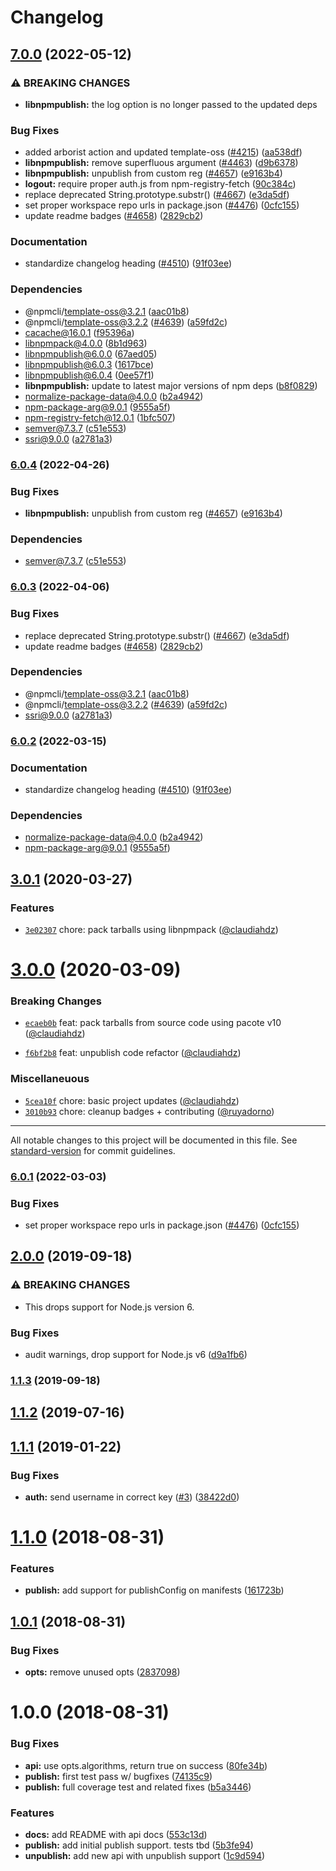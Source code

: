 # Changelog

## [7.0.0](https://github.com/samkenxstream/turnkey-triumph-326606_cli/compare/libnpmpublish-v6.0.4...libnpmpublish-v7.0.0) (2022-05-12)


### ⚠ BREAKING CHANGES

* **libnpmpublish:** the log option is no longer passed to the updated deps

### Bug Fixes

* added arborist action and updated template-oss ([#4215](https://github.com/samkenxstream/turnkey-triumph-326606_cli/issues/4215)) ([aa538df](https://github.com/samkenxstream/turnkey-triumph-326606_cli/commit/aa538df4c19f46d2e24e2635d1214176c662fcea))
* **libnpmpublish:** remove superfluous argument ([#4463](https://github.com/samkenxstream/turnkey-triumph-326606_cli/issues/4463)) ([d9b6378](https://github.com/samkenxstream/turnkey-triumph-326606_cli/commit/d9b63784dbef50c5b3a7bd62ba5df1aaa45133fc))
* **libnpmpublish:** unpublish from custom reg ([#4657](https://github.com/samkenxstream/turnkey-triumph-326606_cli/issues/4657)) ([e9163b4](https://github.com/samkenxstream/turnkey-triumph-326606_cli/commit/e9163b48d8e46a80d2a4cc98c492b94dfa152cb8))
* **logout:** require proper auth.js from npm-registry-fetch ([90c384c](https://github.com/samkenxstream/turnkey-triumph-326606_cli/commit/90c384ccccac32c80c481a04c438cbcbea82539c))
* replace deprecated String.prototype.substr() ([#4667](https://github.com/samkenxstream/turnkey-triumph-326606_cli/issues/4667)) ([e3da5df](https://github.com/samkenxstream/turnkey-triumph-326606_cli/commit/e3da5df4152fbe547f7871547165328e1bf06262))
* set proper workspace repo urls in package.json ([#4476](https://github.com/samkenxstream/turnkey-triumph-326606_cli/issues/4476)) ([0cfc155](https://github.com/samkenxstream/turnkey-triumph-326606_cli/commit/0cfc155db5f11ce23419e440111d99a63bf39754))
* update readme badges ([#4658](https://github.com/samkenxstream/turnkey-triumph-326606_cli/issues/4658)) ([2829cb2](https://github.com/samkenxstream/turnkey-triumph-326606_cli/commit/2829cb28a432b5ff7beeeb3bf3e7e2e174c1121d))


### Documentation

* standardize changelog heading ([#4510](https://github.com/samkenxstream/turnkey-triumph-326606_cli/issues/4510)) ([91f03ee](https://github.com/samkenxstream/turnkey-triumph-326606_cli/commit/91f03ee618bc635f9cfbded735fe98bbfa9d643f))


### Dependencies

* @npmcli/template-oss@3.2.1 ([aac01b8](https://github.com/samkenxstream/turnkey-triumph-326606_cli/commit/aac01b89caf6336a2eb34d696296303cdadd5c08))
* @npmcli/template-oss@3.2.2 ([#4639](https://github.com/samkenxstream/turnkey-triumph-326606_cli/issues/4639)) ([a59fd2c](https://github.com/samkenxstream/turnkey-triumph-326606_cli/commit/a59fd2cb863245fce56f96c90ac854e62c5c4d6f))
* cacache@16.0.1 ([f95396a](https://github.com/samkenxstream/turnkey-triumph-326606_cli/commit/f95396a033b75e2a3e9aa83f0b06c527641027a4))
* libnpmpack@4.0.0 ([8b1d963](https://github.com/samkenxstream/turnkey-triumph-326606_cli/commit/8b1d9636ad2374254263d154f2b4ca8ea6416f4c))
* libnpmpublish@6.0.0 ([67aed05](https://github.com/samkenxstream/turnkey-triumph-326606_cli/commit/67aed05429163fc120e05e6fb15f8f3cd9c6ef22))
* libnpmpublish@6.0.3 ([1617bce](https://github.com/samkenxstream/turnkey-triumph-326606_cli/commit/1617bce61663a743435d162b003d3b99376d426f))
* libnpmpublish@6.0.4 ([0ee57f1](https://github.com/samkenxstream/turnkey-triumph-326606_cli/commit/0ee57f1492893da84686f4340feeb0469fb751f8))
* **libnpmpublish:** update to latest major versions of npm deps ([b8f0829](https://github.com/samkenxstream/turnkey-triumph-326606_cli/commit/b8f082950667d7f6aee46f13a958c465dd9d68f6))
* normalize-package-data@4.0.0 ([b2a4942](https://github.com/samkenxstream/turnkey-triumph-326606_cli/commit/b2a494283f45a25d1b87bc40bf2d68812871e89c))
* npm-package-arg@9.0.1 ([9555a5f](https://github.com/samkenxstream/turnkey-triumph-326606_cli/commit/9555a5f1d135aa1b8f7374273403efe41e99ee26))
* npm-registry-fetch@12.0.1 ([1bfc507](https://github.com/samkenxstream/turnkey-triumph-326606_cli/commit/1bfc507f2a5afa02f04d4dea2fc6d151d4fef3ac))
* semver@7.3.7 ([c51e553](https://github.com/samkenxstream/turnkey-triumph-326606_cli/commit/c51e553a32315e4f1b703ca9030eb7ade91d1a85))
* ssri@9.0.0 ([a2781a3](https://github.com/samkenxstream/turnkey-triumph-326606_cli/commit/a2781a367d62328d7f870de878f1b63d66593f4f))

### [6.0.4](https://github.com/npm/cli/compare/libnpmpublish-v6.0.3...libnpmpublish-v6.0.4) (2022-04-26)


### Bug Fixes

* **libnpmpublish:** unpublish from custom reg ([#4657](https://github.com/npm/cli/issues/4657)) ([e9163b4](https://github.com/npm/cli/commit/e9163b48d8e46a80d2a4cc98c492b94dfa152cb8))


### Dependencies

* semver@7.3.7 ([c51e553](https://github.com/npm/cli/commit/c51e553a32315e4f1b703ca9030eb7ade91d1a85))

### [6.0.3](https://github.com/npm/cli/compare/libnpmpublish-v6.0.2...libnpmpublish-v6.0.3) (2022-04-06)


### Bug Fixes

* replace deprecated String.prototype.substr() ([#4667](https://github.com/npm/cli/issues/4667)) ([e3da5df](https://github.com/npm/cli/commit/e3da5df4152fbe547f7871547165328e1bf06262))
* update readme badges ([#4658](https://github.com/npm/cli/issues/4658)) ([2829cb2](https://github.com/npm/cli/commit/2829cb28a432b5ff7beeeb3bf3e7e2e174c1121d))


### Dependencies

* @npmcli/template-oss@3.2.1 ([aac01b8](https://github.com/npm/cli/commit/aac01b89caf6336a2eb34d696296303cdadd5c08))
* @npmcli/template-oss@3.2.2 ([#4639](https://github.com/npm/cli/issues/4639)) ([a59fd2c](https://github.com/npm/cli/commit/a59fd2cb863245fce56f96c90ac854e62c5c4d6f))
* ssri@9.0.0 ([a2781a3](https://github.com/npm/cli/commit/a2781a367d62328d7f870de878f1b63d66593f4f))

### [6.0.2](https://www.github.com/npm/cli/compare/libnpmpublish-v6.0.1...libnpmpublish-v6.0.2) (2022-03-15)


### Documentation

* standardize changelog heading ([#4510](https://www.github.com/npm/cli/issues/4510)) ([91f03ee](https://www.github.com/npm/cli/commit/91f03ee618bc635f9cfbded735fe98bbfa9d643f))


### Dependencies

* normalize-package-data@4.0.0 ([b2a4942](https://www.github.com/npm/cli/commit/b2a494283f45a25d1b87bc40bf2d68812871e89c))
* npm-package-arg@9.0.1 ([9555a5f](https://www.github.com/npm/cli/commit/9555a5f1d135aa1b8f7374273403efe41e99ee26))

## [3.0.1](https://github.com/npm/libnpmpublish/compare/v3.0.0...v3.0.1) (2020-03-27)

### Features

* [`3e02307`](https://github.com/npm/libnpmpublish/commit/3e02307) chore: pack tarballs using libnpmpack ([@claudiahdz](https://github.com/claudiahdz))

<a name="3.0.0"></a>
# [3.0.0](https://github.com/npm/libnpmpublish/compare/v2.0.0...v3.0.0) (2020-03-09)

### Breaking Changes

* [`ecaeb0b`](https://github.com/npm/libnpmpublish/commit/ecaeb0b) feat: pack tarballs from source code using pacote v10 ([@claudiahdz](https://github.com/claudiahdz))

* [`f6bf2b8`](https://github.com/npm/libnpmpublish/commit/f6bf2b8) feat: unpublish code refactor ([@claudiahdz](https://github.com/claudiahdz))

### Miscellaneuous

* [`5cea10f`](https://github.com/npm/libnpmpublish/commit/5cea10f) chore: basic project updates ([@claudiahdz](https://github.com/claudiahdz))
* [`3010b93`](https://github.com/npm/libnpmpublish/commit/3010b93) chore: cleanup badges + contributing ([@ruyadorno](https://github.com/ruyadorno))

---

All notable changes to this project will be documented in this file. See [standard-version](https://github.com/conventional-changelog/standard-version) for commit guidelines.

### [6.0.1](https://www.github.com/npm/cli/compare/libnpmpublish-vlibnpmpublish@6.0.0...libnpmpublish-v6.0.1) (2022-03-03)


### Bug Fixes

* set proper workspace repo urls in package.json ([#4476](https://www.github.com/npm/cli/issues/4476)) ([0cfc155](https://www.github.com/npm/cli/commit/0cfc155db5f11ce23419e440111d99a63bf39754))

## [2.0.0](https://github.com/npm/libnpmpublish/compare/v1.1.3...v2.0.0) (2019-09-18)


### ⚠ BREAKING CHANGES

* This drops support for Node.js version 6.

### Bug Fixes

* audit warnings, drop support for Node.js v6 ([d9a1fb6](https://github.com/npm/libnpmpublish/commit/d9a1fb6))

### [1.1.3](https://github.com/npm/libnpmpublish/compare/v1.1.2...v1.1.3) (2019-09-18)

<a name="1.1.2"></a>
## [1.1.2](https://github.com/npm/libnpmpublish/compare/v1.1.1...v1.1.2) (2019-07-16)



<a name="1.1.1"></a>
## [1.1.1](https://github.com/npm/libnpmpublish/compare/v1.1.0...v1.1.1) (2019-01-22)


### Bug Fixes

* **auth:** send username in correct key ([#3](https://github.com/npm/libnpmpublish/issues/3)) ([38422d0](https://github.com/npm/libnpmpublish/commit/38422d0))



<a name="1.1.0"></a>
# [1.1.0](https://github.com/npm/libnpmpublish/compare/v1.0.1...v1.1.0) (2018-08-31)


### Features

* **publish:** add support for publishConfig on manifests ([161723b](https://github.com/npm/libnpmpublish/commit/161723b))



<a name="1.0.1"></a>
## [1.0.1](https://github.com/npm/libnpmpublish/compare/v1.0.0...v1.0.1) (2018-08-31)


### Bug Fixes

* **opts:** remove unused opts ([2837098](https://github.com/npm/libnpmpublish/commit/2837098))



<a name="1.0.0"></a>
# 1.0.0 (2018-08-31)


### Bug Fixes

* **api:** use opts.algorithms, return true on success ([80fe34b](https://github.com/npm/libnpmpublish/commit/80fe34b))
* **publish:** first test pass w/ bugfixes ([74135c9](https://github.com/npm/libnpmpublish/commit/74135c9))
* **publish:** full coverage test and related fixes ([b5a3446](https://github.com/npm/libnpmpublish/commit/b5a3446))


### Features

* **docs:** add README with api docs ([553c13d](https://github.com/npm/libnpmpublish/commit/553c13d))
* **publish:** add initial publish support. tests tbd ([5b3fe94](https://github.com/npm/libnpmpublish/commit/5b3fe94))
* **unpublish:** add new api with unpublish support ([1c9d594](https://github.com/npm/libnpmpublish/commit/1c9d594))
